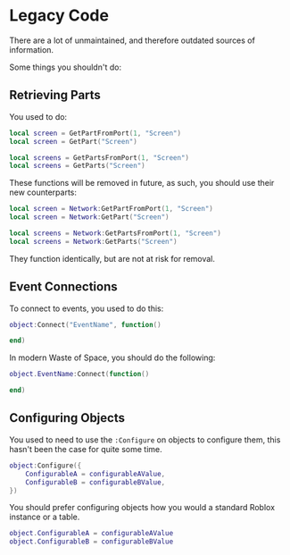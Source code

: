 # Legacy Code

There are a lot of unmaintained, and therefore outdated sources of information.

Some things you shouldn't do:

## Retrieving Parts

You used to do:

```lua
local screen = GetPartFromPort(1, "Screen")
local screen = GetPart("Screen")

local screens = GetPartsFromPort(1, "Screen")
local screens = GetParts("Screen")
```

These functions will be removed in future, as such, you should use their new counterparts:

```lua
local screen = Network:GetPartFromPort(1, "Screen")
local screen = Network:GetPart("Screen")

local screens = Network:GetPartsFromPort(1, "Screen")
local screens = Network:GetParts("Screen")
```

They function identically, but are not at risk for removal.

## Event Connections

To connect to events, you used to do this:

```lua
object:Connect("EventName", function()

end)
```

In modern Waste of Space, you should do the following:

```lua
object.EventName:Connect(function()

end)
```

## Configuring Objects

You used to need to use the <code>:Configure</code> on objects to configure them, this hasn't been the case for quite some time.

```lua
object:Configure({
	ConfigurableA = configurableAValue,
	ConfigurableB = configurableBValue,
})
```

You should prefer configuring objects how you would a standard Roblox instance or a table.

```lua
object.ConfigurableA = configurableAValue
object.ConfigurableB = configurableBValue
```
